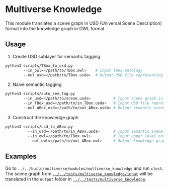 # Multiverse Knowledge

This module translates a scene graph in USD (Universal Scene Description) format into the knowledge graph in OWL format

## Usage

1. Create USD sublayer for semantic tagging

```bash
python3 scripts/TBox_to_usd.py 
        --in_owl=</path/to/TBox.owl>    # Input TBox ontology
        --out_usd=</path/to/TBox.usda>  # Output USD file representing TBox
```

2. Naive semantic tagging

```bash
python3 scripts/auto_sem_tag.py 
        --in_usd=</path/to/scene.usda>          # Input scene graph in USD
        --in_TBox_usd=</path/to/in_TBox.usda>   # Input USD file representing TBox
        --out_ABox_usd=</path/to/out_ABox.usda> # Output semantic scene graph in USD
```

3. Construct the knowledge graph

```bash
python3 scripts/usd_to_ABox.py
          --in_usd=</path/to/in_ABox.usda>      # Input semantic scene graph in USD
          --in_owl=</path/to/TBox.owl>          # Input upper level ontology
          --out_owl=</path/to/out_ABox.owl>     # Output knowledge graph of the scene
```

## Examples

Go to `../../build/multiverse/modules/multiverse_knowledge` and run `ctest`. The scene graph from [`../../tests/multiverse_knowledge/input`](https://github.com/Multiverse-Framework/Multiverse/tree/ICRA-2024/multiverse/tests/multiverse_knowledge/input) will be translated in the `output` folder in [`../../tests/multiverse_knowledge`](https://github.com/Multiverse-Framework/Multiverse/tree/ICRA-2024/multiverse/tests/multiverse_knowledge).
